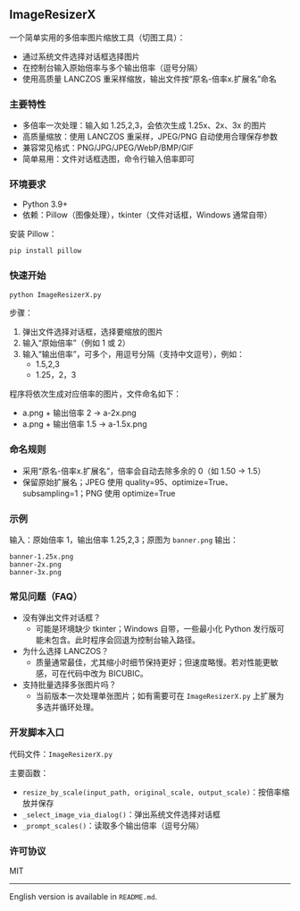 ## ImageResizerX

一个简单实用的多倍率图片缩放工具（切图工具）：

- 通过系统文件选择对话框选择图片
- 在控制台输入原始倍率与多个输出倍率（逗号分隔）
- 使用高质量 LANCZOS 重采样缩放，输出文件按“原名-倍率x.扩展名”命名

### 主要特性

- 多倍率一次处理：输入如 1.25,2,3，会依次生成 1.25x、2x、3x 的图片
- 高质量缩放：使用 LANCZOS 重采样，JPEG/PNG 自动使用合理保存参数
- 兼容常见格式：PNG/JPG/JPEG/WebP/BMP/GIF
- 简单易用：文件对话框选图，命令行输入倍率即可

### 环境要求

- Python 3.9+
- 依赖：Pillow（图像处理），tkinter（文件对话框，Windows 通常自带）

安装 Pillow：

```bash
pip install pillow
```

### 快速开始

```bash
python ImageResizerX.py
```

步骤：

1. 弹出文件选择对话框，选择要缩放的图片
2. 输入“原始倍率”（例如 1 或 2）
3. 输入“输出倍率”，可多个，用逗号分隔（支持中文逗号），例如：
   - 1.5,2,3
   - 1.25，2，3

程序将依次生成对应倍率的图片，文件命名如下：

- a.png + 输出倍率 2 → a-2x.png
- a.png + 输出倍率 1.5 → a-1.5x.png

### 命名规则

- 采用“原名-倍率x.扩展名”，倍率会自动去除多余的 0（如 1.50 → 1.5）
- 保留原始扩展名；JPEG 使用 quality=95、optimize=True、subsampling=1；PNG 使用 optimize=True

### 示例

输入：原始倍率 1，输出倍率 1.25,2,3；原图为 `banner.png`
输出：

```
banner-1.25x.png
banner-2x.png
banner-3x.png
```

### 常见问题（FAQ）

- 没有弹出文件对话框？
  - 可能是环境缺少 tkinter；Windows 自带，一些最小化 Python 发行版可能未包含。此时程序会回退为控制台输入路径。
- 为什么选择 LANCZOS？
  - 质量通常最佳，尤其缩小时细节保持更好；但速度略慢。若对性能更敏感，可在代码中改为 BICUBIC。
- 支持批量选择多张图片吗？
  - 当前版本一次处理单张图片；如有需要可在 `ImageResizerX.py` 上扩展为多选并循环处理。

### 开发脚本入口

代码文件：`ImageResizerX.py`

主要函数：

- `resize_by_scale(input_path, original_scale, output_scale)`：按倍率缩放并保存
- `_select_image_via_dialog()`：弹出系统文件选择对话框
- `_prompt_scales()`：读取多个输出倍率（逗号分隔）

### 许可协议

MIT

---

English version is available in `README.md`.
